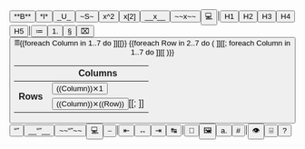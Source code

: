 ﻿<div class="MarkdownEditorToolbar">
<button type="button" tabindex="-1" class="MarkdownEditorButton MarkdownEditorBold" onclick="MarkdownEditorBold(this)" title="Bold (CTRL+B)">
**B**</button><button type="button" tabindex="-1" class="MarkdownEditorButton MarkdownEditorItalic" onclick="MarkdownEditorItalic(this)" title="Italic (CTRL+I)">
*I*</button><button type="button" tabindex="-1" class="MarkdownEditorButton MarkdownEditorUnderline" onclick="MarkdownEditorUnderline(this)" title="Underline (CTRL+U)">
_U_</button><button type="button" tabindex="-1" class="MarkdownEditorButton MarkdownEditorStrikeThrough" onclick="MarkdownEditorStrikeThrough(this)" title="Strike Through (CTRL+S)">
~S~</button><button type="button" tabindex="-1" class="MarkdownEditorButton MarkdownEditorSuperscript" onclick="MarkdownEditorSuperscript(this)" title="Superscript (CTRL+P)">
x^2</button><button type="button" tabindex="-1" class="MarkdownEditorButton MarkdownEditorSubscript" onclick="MarkdownEditorSubscript(this)" title="Subscript (CTRL+D)">
x[2]</button><button type="button" tabindex="-1" class="MarkdownEditorButton MarkdownEditorInsert" onclick="MarkdownEditorInsert(this)" title="Insert (CTRL+INS)">
__x__</button><button type="button" tabindex="-1" class="MarkdownEditorButton MarkdownEditorDelete" onclick="MarkdownEditorDelete(this)" title="Delete (CTRL+DEL)">
~~x~~</button><button type="button" tabindex="-1" class="MarkdownEditorButton MarkdownEditorInlineCode" onclick="MarkdownEditorInlineCode(this)" title="Inline Code (CTRL+G)">
💻</button><span class="MarkdownEditorToolbarSeparator">|</span><button type="button" tabindex="-1" class="MarkdownEditorButton MarkdownEditorHeader1" onclick="MarkdownEditorHeader1(this)" title="Level 1 Header (CTRL+1)">
H1</button><button type="button" tabindex="-1" class="MarkdownEditorButton MarkdownEditorHeader2" onclick="MarkdownEditorHeader2(this)" title="Level 2 Header (CTRL+2)">
H2</button><button type="button" tabindex="-1" class="MarkdownEditorButton MarkdownEditorHeader3" onclick="MarkdownEditorHeader3(this)" title="Level 3 Header (CTRL+3)">
H3</button><button type="button" tabindex="-1" class="MarkdownEditorButton MarkdownEditorHeader4" onclick="MarkdownEditorHeader4(this)" title="Level 4 Header (CTRL+4)">
H4</button><button type="button" tabindex="-1" class="MarkdownEditorButton MarkdownEditorHeader5" onclick="MarkdownEditorHeader5(this)" title="Level 5 Header (CTRL+5)">
H5</button><span class="MarkdownEditorToolbarSeparator">|</span><button type="button" tabindex="-1" class="MarkdownEditorButton MarkdownEditorBulletList" onclick="MarkdownEditorBulletList(this)" title="Bullet list (CTRL+*)*">
≔</button><button type="button" tabindex="-1" class="MarkdownEditorButton MarkdownEditorNumberList" onclick="MarkdownEditorNumberList(this)" title="Numbered list (CTRK+-)">
1.</button><button type="button" tabindex="-1" class="MarkdownEditorButton MarkdownEditorDefinitionList" onclick="MarkdownEditorDefinitionList(this)" title="Definition list (CTRL+§)">
§</button><button type="button" tabindex="-1" class="MarkdownEditorButton MarkdownEditorTaskList" onclick="MarkdownEditorTaskList(this)" title="Task list (CTRL++)">
⌧</button><button type="button" tabindex="-1" class="MarkdownEditorButton MarkdownEditorTable" title="Table">
𝄜<table>
<thead>
<tr><th></th><th colspan="7">Columns</th></tr>
</thead>
<tbody>
<tr><th rowspan="7" class="Rot90"><div>Rows</div></th>{{foreach Column in 1..7 do ]]<td title="Table with ((Column)) column(s) and 1 row"><button type="button" tabindex="-1" class="MarkdownEditorTableButton" onclick="MarkdownEditorTable(this,((Column)),1)" title="Table">((Column))⨯1</button></td>[[}}</tr>
{{foreach Row in 2..7 do 
(
	]]<tr>[[;
	foreach Column in 1..7 do ]]<td title="Table with ((Column)) column(s) and ((Row)) row(s)"><button type="button" tabindex="-1" class="MarkdownEditorTableButton" onclick="MarkdownEditorTable(this,((Column)),((Row)))" title="Table">((Column))⨯((Row))</button>[[;
	]]</tr>[[
)}}
</tbody>
</table></button><button type="button" tabindex="-1" class="MarkdownEditorButton MarkdownEditorQuote" onclick="MarkdownEditorQuote(this)" title="Block quote (CTRL+SHIFT+2)">
“”</button><button type="button" tabindex="-1" class="MarkdownEditorButton MarkdownEditorAddedBlock" onclick="MarkdownEditorAddedBlock(this)" title="Added block (CTRL+SHIFT+INS)">
__“”__</button><button type="button" tabindex="-1" class="MarkdownEditorButton MarkdownEditorDeletedBlock" onclick="MarkdownEditorDeletedBlock(this)" title="Deleted block (CTRL+SHIFT+DEL)">
~~“”~~</button><button type="button" tabindex="-1" class="MarkdownEditorButton MarkdownEditorCodeBlock" onclick="MarkdownEditorCodeBlock(this)" title="Code Block (CTRL+SHIFT+G)">
💻</button><button type="button" tabindex="-1" class="MarkdownEditorButton MarkdownEditorHorizontalSeparator" onclick="MarkdownEditorHorizontalSeparator(this)" title="Horizontal separator (CTRL+SHIFT+-)">
⎯</button><span class="MarkdownEditorToolbarSeparator">|</span><button type="button" tabindex="-1" class="MarkdownEditorButton MarkdownEditorLeftAlignment" onclick="MarkdownEditorLeftAlignment(this)" title="Left alignment (ALT+LEFT)">
⇤</button><button type="button" tabindex="-1" class="MarkdownEditorButton MarkdownEditorCenterAlignment" onclick="MarkdownEditorCenterAlignment(this)" title="Center alignment (ALT+DOWN)">
↔</button><button type="button" tabindex="-1" class="MarkdownEditorButton MarkdownEditorRightAlignment" onclick="MarkdownEditorRightAlignment(this)" title="Right alignment (ALT+RIGHT)">
⇥</button><button type="button" tabindex="-1" class="MarkdownEditorButton MarkdownEditorMarginAlignment" onclick="MarkdownEditorMarginAlignment(this)" title="Margin alignment (ALT+UP)">
↹</button><span class="MarkdownEditorToolbarSeparator">|</span><button type="button" tabindex="-1" class="MarkdownEditorButton MarkdownEditorLink" onclick="MarkdownEditorLink(this)" title="Hyperlink (CTRL+L)">
🔗</button><button type="button" tabindex="-1" class="MarkdownEditorButton MarkdownEditorImage" onclick="MarkdownEditorImage(this)" title="Image (CTRL+M)">
🖼️</button><button type="button" tabindex="-1" class="MarkdownEditorButton MarkdownEditorAbbreviation" onclick="MarkdownEditorAbbreviation(this)" title="Abbreviation (CTRL+R)">
a.</button><button type="button" tabindex="-1" class="MarkdownEditorButton MarkdownEditorHashTag" onclick="MarkdownEditorHashTag(this)" title="Hash-tag (#)">
#</button><span class="MarkdownEditorToolbarSeparator">|</span><button type="button" tabindex="-1" class="MarkdownEditorButton MarkdownEditorPreview" onclick="MarkdownEditorPreview(this)" title="Preview (ALT+1)">
👁</button><button type="button" tabindex="-1" class="MarkdownEditorButton MarkdownEditorPreviewAndEdit" onclick="MarkdownEditorPreviewAndEdit(this)" title="Edit and Preview (ALT+2)">
⌹</button><button type="button" tabindex="-1" class="MarkdownEditorButton MarkdownEditorHelp" onclick="MarkdownEditorHelp(this)" title="Markdown Reference (F1)">
?</button>
</div>